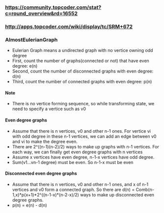 ### https://community.topcoder.com/stat?c=round_overview&rd=16552
### http://apps.topcoder.com/wiki/display/tc/SRM+672

### AlmostEulerianGraph
* Eulerian Graph means a undirected graph with no vertice owning odd degree
* First, count the number of graphs(connected or not) that have even degree: e(n)
* Second, count the number of disconnected graphs with even degree: d(n)
* Third, count the number of connected graphs with even degree: p(n)

#### Note
* There is no vertice forming sequence, so while transforming state, we need to specify a vertice such as v0

#### Even degree graphs
* Assume that there is n vertices, v0 and other n-1 ones. For vertice vi with odd degree in these n-1 vertices, we can add an edge between v0 and vi to make the degree even.
* There are 2^((n-1)(n-2)/2) ways to make up graphs with n-1 vertices. For each way, we can finally get even degree graphs with n vertices
* Assume x vertices have even degree, n-1-x vertices have odd degree.
* Sum(v1...vn-1 degree) must be even. So n-1-x must be even

#### Disconnected even degree graphs
* Assume that there is n vertices, v0 and other n-1 ones, and x of n-1 vertices and v0 form a connected graph. So there are d(n) = Comb(n-1,x)\*p(x+1)\*2^((n-1-x)\*(n-2-x)/2) ways to make up disconnected even degree graphs.
* p(n) = e(n) - d(n)
